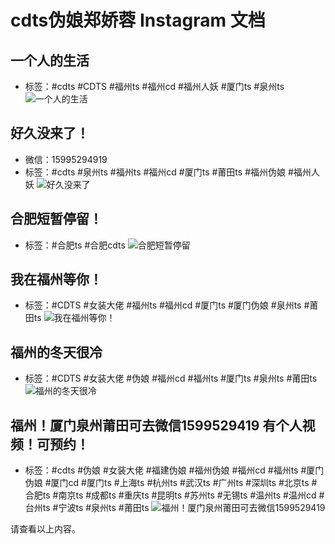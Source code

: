 # cdts伪娘郑娇蓉 Instagram 文档

## 一个人的生活
- 标签：#cdts #CDTS #福州ts #福州cd #福州人妖 #厦门ts #泉州ts
![一个人的生活](https://scontent-sjc3-1.cdninstagram.com/v/t51.29350-15/434123621_1534594933939904_6161284367089225026_n.jpg?stp=c0.90.720.720a_dst-jpg_e15_s640x640_tt6&_nc_ht=scontent-sjc3-1.cdninstagram.com&_nc_cat=108&_nc_oc=Q6cZ2AGzkyjVE8OcC-hy-S1rju2-idLVEGp1hUZ3YO-fnqxN8jHQQ3TNiVuXQYOYcb1Ibio&_nc_ohc=ME2Ckrgn0jYQ7kNvgF5Uwwx&_nc_gid=25ffc3daeca64ae58e7ddb01125ac7ee&edm=AOQ1c0wBAAAA&ccb=7-5&oh=00_AYD4RVeM3-VpjKvEHO34hVhx0H_sGfHnm6iaMIM_zi8U4A&oe=67B0C87B&_nc_sid=8b3546)

## 好久没来了！
- 微信：15995294919
- 标签：#cdts #泉州ts #福州ts #福州cd #厦门ts #莆田ts #福州伪娘 #福州人妖
![好久没来了](https://scontent-sjc3-1.cdninstagram.com/v/t51.29350-15/393384286_666508191951283_1617948896773366476_n.jpg?stp=c0.135.1080.1080a_dst-jpg_e35_s640x640_sh0.08_tt6&_nc_ht=scontent-sjc3-1.cdninstagram.com&_nc_cat=107&_nc_oc=Q6cZ2AGzkyjVE8OcC-hy-S1rju2-idLVEGp1hUZ3YO-fnqxN8jHQQ3TNiVuXQYOYcb1Ibio&_nc_ohc=8L3kNx7OrokQ7kNvgGdYk6B&_nc_gid=25ffc3daeca64ae58e7ddb01125ac7ee&edm=AOQ1c0wBAAAA&ccb=7-5&oh=00_AYCG1abzKCD0FQiPVD5NEhevRWQrl02JI8BUZqIr-qb8JA&oe=67B0AE9E&_nc_sid=8b3546)

## 合肥短暂停留！
- 标签：#合肥ts #合肥cdts
![合肥短暂停留](https://scontent-sjc3-1.cdninstagram.com/v/t51.2885-15/344870742_256070366955963_5780545431481155365_n.jpg?stp=c0.68.544.544a_dst-jpg_e15_tt6&_nc_ht=scontent-sjc3-1.cdninstagram.com&_nc_cat=103&_nc_oc=Q6cZ2AGzkyjVE8OcC-hy-S1rju2-idLVEGp1hUZ3YO-fnqxN8jHQQ3TNiVuXQYOYcb1Ibio&_nc_ohc=AH83vFbumx8Q7kNvgFtwH5Q&_nc_gid=25ffc3daeca64ae58e7ddb01125ac7ee&edm=AOQ1c0wBAAAA&ccb=7-5&oh=00_AYBRHgAwH6Gj11fu6ego-bVwQqJ3gEroW85yGvrmaUl8qw&oe=67B0D088&_nc_sid=8b3546)

## 我在福州等你！
- 标签：#CDTS #女装大佬 #福州ts #福州cd #厦门ts #厦门伪娘 #泉州ts #莆田ts
![我在福州等你！](https://scontent-sjc3-1.cdninstagram.com/v/t51.29350-15/344586653_754166129768323_6626539823510334745_n.jpg?stp=c0.135.1080.1080a_dst-jpg_e35_s640x640_sh0.08_tt6&_nc_ht=scontent-sjc3-1.cdninstagram.com&_nc_cat=107&_nc_oc=Q6cZ2AGzkyjVE8OcC-hy-S1rju2-idLVEGp1hUZ3YO-fnqxN8jHQQ3TNiVuXQYOYcb1Ibio&_nc_ohc=ArwWvmCPUkIQ7kNvgEDNwSU&_nc_gid=25ffc3daeca64ae58e7ddb01125ac7ee&edm=AOQ1c0wBAAAA&ccb=7-5&oh=00_AYCetNpUHgwyFPe5rQAJg4BtrN-Zn7ul-xvCxZ3QSA-zAw&oe=67B0BC6C&_nc_sid=8b3546)

## 福州的冬天很冷
- 标签：#CDTS #女装大佬 #伪娘 #福州cd #福州ts #厦门ts #泉州ts #莆田ts
![福州的冬天很冷](https://scontent-sjc3-1.cdninstagram.com/v/t51.2885-15/327491796_1018042379585118_4176979469697384483_n.jpg?stp=c0.68.544.544a_dst-jpg_e15_tt6&_nc_ht=scontent-sjc3-1.cdninstagram.com&_nc_cat=106&_nc_oc=Q6cZ2AGzkyjVE8OcC-hy-S1rju2-idLVEGp1hUZ3YO-fnqxN8jHQQ3TNiVuXQYOYcb1Ibio&_nc_ohc=GupYfC_7fkMQ7kNvgGWAvcD&_nc_gid=25ffc3daeca64ae58e7ddb01125ac7ee&edm=AOQ1c0wBAAAA&ccb=7-5&oh=00_AYDyE02aQA2YqamAwS2zH3T63NHB-c-zIKTQW4FO4A47Jg&oe=67B0C7C4&_nc_sid=8b3546)

## 福州！厦门泉州莆田可去微信1599529419 有个人视频！可预约！
- 标签：#cdts #伪娘 #女装大佬 #福建伪娘 #福州伪娘 #福州cd #福州ts #厦门伪娘 #厦门cd #厦门ts #上海ts #杭州ts #武汉ts #广州ts #深圳ts #北京ts #合肥ts #南京ts #成都ts #重庆ts #昆明ts #苏州ts #无锡ts #温州ts #温州cd #台州ts #宁波ts #泉州ts #莆田ts
![福州！厦门泉州莆田可去微信1599529419](https://scontent-sjc3-1.cdninstagram.com/v/t51.2885-15/294756472_1171779997013558_3702607090290093672_n.jpg?stp=c0.90.720.720a_dst-jpg_e15_s640x640_tt6&_nc_ht=scontent-sjc3-1.cdninstagram.com&_nc_cat=102&_nc_oc=Q6cZ2AGzkyjVE8OcC-hy-S1rju2-idLVEGp1hUZ3YO-fnqxN8jHQQ3TNiVuXQYOYcb1Ibio&_nc_ohc=Ex5mg5FO0qsQ7kNvgG8nzxk&_nc_gid=25ffc3daeca64ae58e7ddb01125ac7ee&edm=AOQ1c0wBAAAA&ccb=7-5&oh=00_AYCcWNvs9U85TKuZyFj34RMezMDb11JFinJkgKMGg7TgwQ&oe=67B0A428&_nc_sid=8b3546)

请查看以上内容。